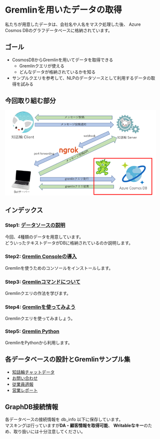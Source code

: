 # Gremlinを用いたデータの取得
私たちが用意したデータは、会社名や人名をマスク処理した後、
Azure Cosmos DBのグラフデータベースに格納されています。  


## ゴール
- CosmosDBからGremlinを用いてデータを取得できる
  - Gremlinクエリが使える
  - どんなデータが格納されているかを知る
- サンプルクエリを参考して、NLPのデータソースとして利用するデータの取得を試みる

## 今回取り組む部分
<img src="imgs/db_cast.png" width="500px" />

##  インデックス

### Step1: [データソースの説明](./01_データソースの説明.md)
今回、4種類のデータを用意しています。  
どういったテキストデータがDBに格納されているのか説明します。

### Step2: [Gremlin Consoleの導入](./02_Gremlin_Consoleの導入.md)
Gremlinを使うためのコンソールをインストールします。

### Step3: [Gremlinコマンドについて](./03_Gremlinコマンドについて.md)
Gremlinクエリの作法を学びます。

### Step4: [Gremlinを使ってみよう](./04_Gremlinを使ってみよう.md)
Gremlinクエリを使ってみましょう。

### Step5: [Gremlin Python](./05_Gremlin_Python.md)
GremlinをPythonから利用します。

## 各データベースの設計とGremlinサンプル集
- [知話輪チャットデータ](./DB設計とGremlinサンプル/知話輪.md)
- [お問い合わせ](./DB設計とGremlinサンプル/PD問い合わせ.md)
- [従業員週報](./DB設計とGremlinサンプル/ウィークリーレポート.md)
- [営業レポート](./DB設計とGremlinサンプル/営業レポート.md)

## GraphDB接続情報
各データベースの接続情報を db_info 以下に保存しています。  
マスキングは行っていますが**DA・顧客情報を取得可能**、
**Writableなキー**のため、取り扱いには十分注意してください。
